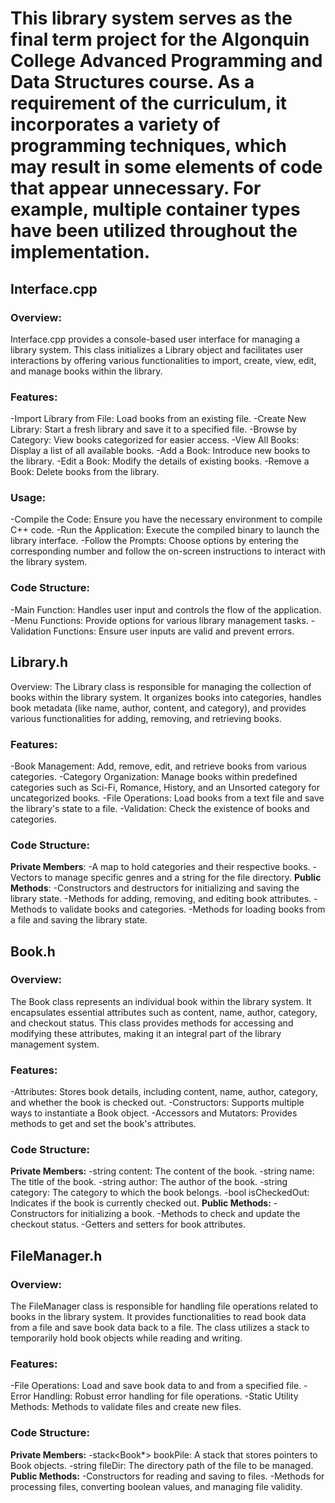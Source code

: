 # This library system serves as the final term project for the Algonquin College Advanced Programming and Data Structures course. As a requirement of the curriculum, it incorporates a variety of programming techniques, which may result in some elements of code that appear unnecessary. For example, multiple container types have been utilized throughout the implementation.


## Interface.cpp
### Overview:
Interface.cpp provides a console-based user interface for managing a library system. This class initializes a Library object and facilitates user interactions by offering various functionalities to import, create, view, edit, and manage books within the library.

### Features:
  -Import Library from File: Load books from an existing file.
  -Create New Library: Start a fresh library and save it to a specified file.
  -Browse by Category: View books categorized for easier access.
  -View All Books: Display a list of all available books.
  -Add a Book: Introduce new books to the library.
  -Edit a Book: Modify the details of existing books.
  -Remove a Book: Delete books from the library.

### Usage:
  -Compile the Code: Ensure you have the necessary environment to compile C++ code.
  -Run the Application: Execute the compiled binary to launch the library interface.
  -Follow the Prompts: Choose options by entering the corresponding number and follow the on-screen instructions to interact with the library system.

### Code Structure:
  -Main Function: Handles user input and controls the flow of the application.
  -Menu Functions: Provide options for various library management tasks.
  -Validation Functions: Ensure user inputs are valid and prevent errors.

## Library.h
Overview:
The Library class is responsible for managing the collection of books within the library system. It organizes books into categories, handles book metadata (like name, author, content, and category), and provides various functionalities for adding, removing, and retrieving books.

### Features:
  -Book Management: Add, remove, edit, and retrieve books from various categories.
  -Category Organization: Manage books within predefined categories such as Sci-Fi, Romance, History, and an Unsorted category for uncategorized books.
  -File Operations: Load books from a text file and save the library's state to a file.
  -Validation: Check the existence of books and categories.

### Code Structure:
  **Private Members**:
    -A map to hold categories and their respective books.
    -Vectors to manage specific genres and a string for the file directory.
  **Public Methods**:
    -Constructors and destructors for initializing and saving the library state.
    -Methods for adding, removing, and editing book attributes.
    -Methods to validate books and categories.
    -Methods for loading books from a file and saving the library state.

## Book.h
### Overview:
The Book class represents an individual book within the library system. It encapsulates essential attributes such as content, name, author, category, and checkout status. This class provides methods for accessing and modifying these attributes, making it an integral part of the library management system.

### Features:
  -Attributes: Stores book details, including content, name, author, category, and whether the book is checked out.
  -Constructors: Supports multiple ways to instantiate a Book object.
  -Accessors and Mutators: Provides methods to get and set the book's attributes.

### Code Structure:
  **Private Members:**
    -string content: The content of the book.
    -string name: The title of the book.
    -string author: The author of the book.
    -string category: The category to which the book belongs.
    -bool isCheckedOut: Indicates if the book is currently checked out.
  **Public Methods:**
    -Constructors for initializing a book.
    -Methods to check and update the checkout status.
    -Getters and setters for book attributes.

## FileManager.h
### Overview:
The FileManager class is responsible for handling file operations related to books in the library system. It provides functionalities to read book data from a file and save book data back to a file. The class utilizes a stack to temporarily hold book objects while reading and writing.

### Features:
  -File Operations: Load and save book data to and from a specified file.
  -Error Handling: Robust error handling for file operations.
  -Static Utility Methods: Methods to validate files and create new files.

### Code Structure:
  **Private Members:**
    -stack<Book*> bookPile: A stack that stores pointers to Book objects.
    -string fileDir: The directory path of the file to be managed.
  **Public Methods:**
    -Constructors for reading and saving to files.
    -Methods for processing files, converting boolean values, and managing file validity.
